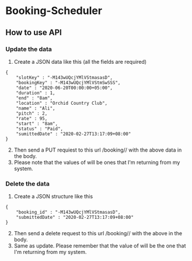 # Booking-Scheduler

## How to use API

### Update the data

1. Create a JSON data like this (all the fields are required)

```
{
	"slotKey" : "-M143wUQcjYMlVStmasasD",
	"bookingKey" : "-M143wUQcjYMlVStmSwSSS",
	"date" : "2020-06-20T00:00:00+05:00",
	"duration" : 1,
	"end" : "8am",
	"location" : "Orchid Country Club",
	"name" : "Ali",
	"pitch" : 2,
	"rate" : 95,
	"start" : "8am",
	"status" : "Paid",
	"sumittedDate" : "2020-02-27T13:17:09+08:00"
}
```
2. Then send a PUT requiest to this url <server-url>/booking/<id>/ with the above data in the body.
3. Please note that the values of <id> will be ones that I'm returning from my system.
  
### Delete the data

1. Create a JSON structure like this
```
{
	"booking_id" : "-M143wUQcjYMlVStmasasD",
	"submittedDate" : "2020-02-27T13:17:09+08:00"
}
```
2. Then send a delete request to this url <server-url>/booking/<id>/ with the above in the body.
3. Same as update. Please remember that the value of <id> will be the one that I'm returning from my system.
